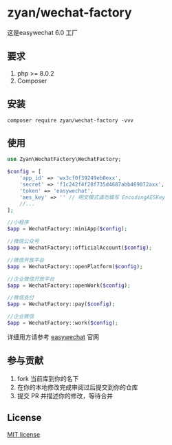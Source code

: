 

# zyan/wechat-factory

这是easywechat 6.0 工厂

## 要求

1. php >= 8.0.2
2. Composer

## 安装

```shell
composer require zyan/wechat-factory -vvv
```

## 使用

```php
use Zyan\WechatFactory\WechatFactory;

$config = [
    'app_id' => 'wx3cf0f39249eb0exx',
    'secret' => 'f1c242f4f28f735d4687abb469072axx',
    'token' => 'easywechat',
    'aes_key' => '' // 明文模式请勿填写 EncodingAESKey
    //...
];

//小程序
$app = WechatFactory::miniApp($config);

//微信公众号
$app = WechatFactory::officialAccount($config);

//微信开放平台
$app = WechatFactory::openPlatform($config);

//企业微信开放平台
$app = WechatFactory::openWork($config);

//微信支付
$app = WechatFactory::pay($config);

//企业微信
$app = WechatFactory::work($config);

```

详细用方请参考 [easywechat](https://easywechat.com/) 官网 

## 参与贡献

1. fork 当前库到你的名下
2. 在你的本地修改完成审阅过后提交到你的仓库
3. 提交 PR 并描述你的修改，等待合并

## License

[MIT license](https://opensource.org/licenses/MIT)
